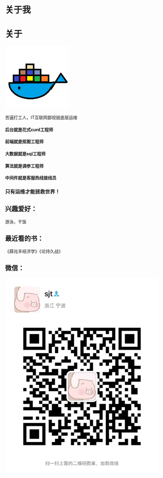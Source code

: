# 关于我

# 关于
![logo](/avatar1.png)  
  
苦逼打工人，IT互联网鄙视链底层运维  
#### 后台就是花式curd工程师  
#### 前端就是抠图工程师  
#### 大数据就是sql工程师  
#### 算法就是调参工程师  
#### 中间件就是客服热线接线员  
### 只有运维才能拯救世界！  
  
## 兴趣爱好：
游泳，干饭  
  
## 最近看的书：
《薛兆丰经济学》《论持久战》
  
## 微信：
  
![wechat](/images/wechat.jpg)
